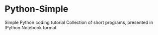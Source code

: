 # Python-Simple
Simple Python coding tutorial
Collection of short programs, presented in IPython Notebook format
